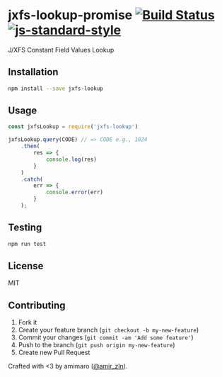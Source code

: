 # jxfs-lookup-promise [![Build Status](https://secure.travis-ci.org/amimaro/jxfs-lookup-promise.svg?branch=master)](https://travis-ci.org/amimaro/jxfs-lookup-promise) [![js-standard-style](https://img.shields.io/badge/code%20style-standard-brightgreen.svg?style=flat)](https://github.com/feross/standard)

J/XFS Constant Field Values Lookup

## Installation

```bash
npm install --save jxfs-lookup
```

## Usage

```javascript
const jxfsLookup = require('jxfs-lookup')

jxfsLookup.query(CODE) // => CODE e.g., 1024
    .then(
        res => {
            console.log(res)
        }
    )
    .catch(
        err => {
            console.error(err)
        }
    );
```

## Testing

```bash
npm run test
```

## License

MIT

## Contributing

1. Fork it
2. Create your feature branch (`git checkout -b my-new-feature`)
3. Commit your changes (`git commit -am 'Add some feature'`)
4. Push to the branch (`git push origin my-new-feature`)
5. Create new Pull Request

Crafted with <3 by amimaro ([@amir_zln](https://twitter.com/amir_zln)).
